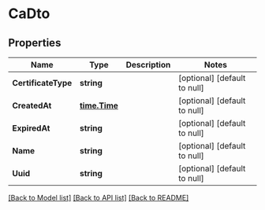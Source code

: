 # CaDto

## Properties
Name | Type | Description | Notes
------------ | ------------- | ------------- | -------------
**CertificateType** | **string** |  | [optional] [default to null]
**CreatedAt** | [**time.Time**](time.Time.md) |  | [optional] [default to null]
**ExpiredAt** | **string** |  | [optional] [default to null]
**Name** | **string** |  | [optional] [default to null]
**Uuid** | **string** |  | [optional] [default to null]

[[Back to Model list]](../README.md#documentation-for-models) [[Back to API list]](../README.md#documentation-for-api-endpoints) [[Back to README]](../README.md)


